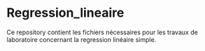 # Regression_lineaire
Ce repository contient les fichiers nécessaires pour les travaux de laboratoire concernant la regression linéaire simple.
